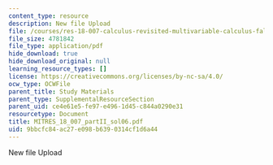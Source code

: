 ```yaml
---
content_type: resource
description: New file Upload
file: /courses/res-18-007-calculus-revisited-multivariable-calculus-fall-2011/9bbcfc84ac27e098b6390314cf1d6a44_MITRES_18_007_partII_sol06.pdf
file_size: 4781842
file_type: application/pdf
hide_download: true
hide_download_original: null
learning_resource_types: []
license: https://creativecommons.org/licenses/by-nc-sa/4.0/
ocw_type: OCWFile
parent_title: Study Materials
parent_type: SupplementalResourceSection
parent_uid: ce4e61e5-fe97-e496-1d45-c844a0290e31
resourcetype: Document
title: MITRES_18_007_partII_sol06.pdf
uid: 9bbcfc84-ac27-e098-b639-0314cf1d6a44
---
```

New file Upload